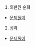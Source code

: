 1. 외판원 순회
* [문제풀이](https://ht.oopy.io/68707e3e-6d0a-4e3c-ba37-1e433ba54020)
2. 성곽
* [문제풀이](https://ht.oopy.io/647fdc57-be08-4134-b269-19309384eb16)

